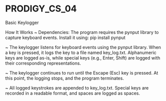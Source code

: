 # PRODIGY_CS_04

Basic Keylogger

How It Works
~ Dependencies: The program requires the pynput library to capture keyboard events. Install it using:
pip install pynput

~ The keylogger listens for keyboard events using the pynput library.
When a key is pressed, it logs the key to a file named key_log.txt.
Alphanumeric keys are logged as-is, while special keys (e.g., Enter, Shift) are logged with their corresponding representations.

~ The keylogger continues to run until the Escape (Esc) key is pressed. At this point, the logging stops, and the program terminates.

~ All logged keystrokes are appended to key_log.txt. Special keys are recorded in a readable format, and spaces are logged as spaces.

